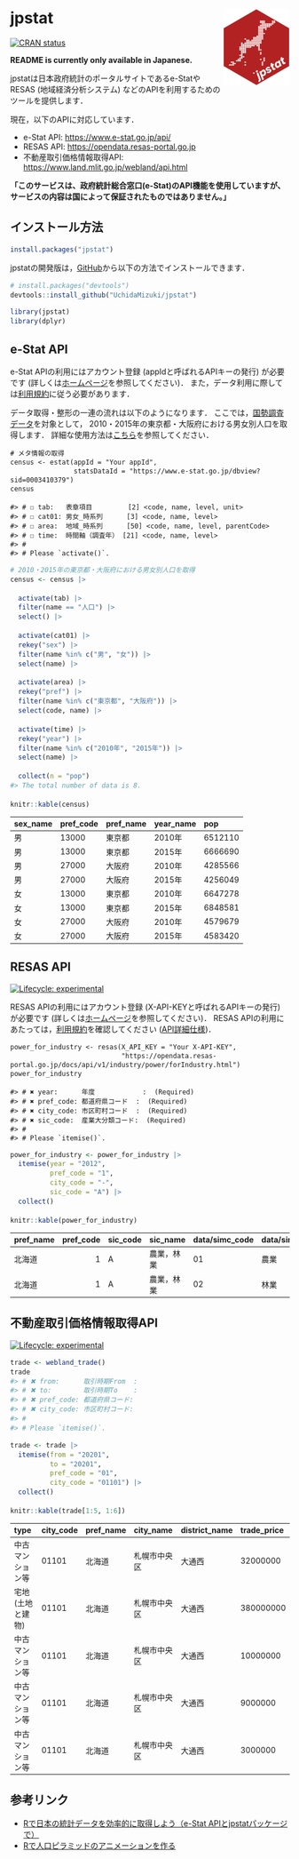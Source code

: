
<!-- README.md is generated from README.Rmd. Please edit that file -->

# jpstat <a href="https://uchidamizuki.github.io/jpstat/"><img src="man/figures/logo.png" align="right" height="139"/></a>

<!-- badges: start -->

[![CRAN
status](https://www.r-pkg.org/badges/version/jpstat)](https://CRAN.R-project.org/package=jpstat)

<!-- badges: end -->

**README is currently only available in Japanese.**

jpstatは日本政府統計のポータルサイトであるe-Statや RESAS
(地域経済分析システム) などのAPIを利用するためのツールを提供します．

現在，以下のAPIに対応しています．

- e-Stat API: <https://www.e-stat.go.jp/api/>
- RESAS API: <https://opendata.resas-portal.go.jp>
- 不動産取引価格情報取得API:
  <https://www.land.mlit.go.jp/webland/api.html>

**「このサービスは、政府統計総合窓口(e-Stat)のAPI機能を使用していますが、サービスの内容は国によって保証されたものではありません。」**

## インストール方法

``` r
install.packages("jpstat")
```

jpstatの開発版は，[GitHub](https://github.com/)から以下の方法でインストールできます．

``` r
# install.packages("devtools")
devtools::install_github("UchidaMizuki/jpstat")
```

``` r
library(jpstat)
library(dplyr)
```

## e-Stat API

e-Stat APIの利用にはアカウント登録 (appIdと呼ばれるAPIキーの発行)
が必要です
(詳しくは[ホームページ](https://www.e-stat.go.jp/api/)を参照してください)．
また，データ利用に際しては[利用規約](https://www.e-stat.go.jp/terms-of-use)に従う必要があります．

データ取得・整形の一連の流れは以下のようになります．
ここでは，[国勢調査データ](https://www.e-stat.go.jp/dbview?sid=0003413949)を対象として，
2010・2015年の東京都・大阪府における男女別人口を取得します．
詳細な使用方法は[こちら](https://github.com/uchidamizuki/jpstat/blob/main/README-estat.md)を参照してください．

    # メタ情報の取得
    census <- estat(appId = "Your appId", 
                    statsDataId = "https://www.e-stat.go.jp/dbview?sid=0003410379")
    census

    #> # ☐ tab:   表章項目         [2] <code, name, level, unit>
    #> # ☐ cat01: 男女_時系列      [3] <code, name, level>
    #> # ☐ area:  地域_時系列      [50] <code, name, level, parentCode>
    #> # ☐ time:  時間軸（調査年） [21] <code, name, level>
    #> # 
    #> # Please `activate()`.

``` r
# 2010・2015年の東京都・大阪府における男女別人口を取得
census <- census |> 
  
  activate(tab) |> 
  filter(name == "人口") |> 
  select() |> 
  
  activate(cat01) |> 
  rekey("sex") |> 
  filter(name %in% c("男", "女")) |> 
  select(name) |> 
  
  activate(area) |> 
  rekey("pref") |> 
  filter(name %in% c("東京都", "大阪府")) |> 
  select(code, name) |> 
  
  activate(time) |> 
  rekey("year") |> 
  filter(name %in% c("2010年", "2015年")) |> 
  select(name) |> 
  
  collect(n = "pop")
#> The total number of data is 8.

knitr::kable(census)
```

| sex_name | pref_code | pref_name | year_name | pop     |
|:---------|:----------|:----------|:----------|:--------|
| 男       | 13000     | 東京都    | 2010年    | 6512110 |
| 男       | 13000     | 東京都    | 2015年    | 6666690 |
| 男       | 27000     | 大阪府    | 2010年    | 4285566 |
| 男       | 27000     | 大阪府    | 2015年    | 4256049 |
| 女       | 13000     | 東京都    | 2010年    | 6647278 |
| 女       | 13000     | 東京都    | 2015年    | 6848581 |
| 女       | 27000     | 大阪府    | 2010年    | 4579679 |
| 女       | 27000     | 大阪府    | 2015年    | 4583420 |

## RESAS API

[![Lifecycle:
experimental](https://img.shields.io/badge/lifecycle-experimental-orange.svg)](https://lifecycle.r-lib.org/articles/stages.html#experimental)

RESAS APIの利用にはアカウント登録 (X-API-KEYと呼ばれるAPIキーの発行)
が必要です
(詳しくは[ホームページ](https://opendata.resas-portal.go.jp)を参照してください)．
RESAS
APIの利用にあたっては，[利用規約](https://opendata.resas-portal.go.jp/terms.html)を確認してください
([API詳細仕様](https://opendata.resas-portal.go.jp/docs/api/v1/detail/index.html))．

    power_for_industry <- resas(X_API_KEY = "Your X-API-KEY", 
                                "https://opendata.resas-portal.go.jp/docs/api/v1/industry/power/forIndustry.html")
    power_for_industry

    #> # ✖ year:      年度            :  (Required)
    #> # ✖ pref_code: 都道府県コード  :  (Required)
    #> # ✖ city_code: 市区町村コード  :  (Required)
    #> # ✖ sic_code:  産業大分類コード:  (Required)
    #> # 
    #> # Please `itemise()`.

``` r
power_for_industry <- power_for_industry |>
  itemise(year = "2012",
          pref_code = "1",
          city_code = "-",
          sic_code = "A") |>
  collect()

knitr::kable(power_for_industry)
```

| pref_name | pref_code | sic_code | sic_name   | data/simc_code | data/simc_name | data/value | data/employee | data/labor |
|:----------|----------:|:---------|:-----------|:---------------|:---------------|-----------:|--------------:|-----------:|
| 北海道    |         1 | A        | 農業，林業 | 01             | 農業           |     4.4697 |        3.2743 |     0.9858 |
| 北海道    |         1 | A        | 農業，林業 | 02             | 林業           |     6.1208 |        3.0613 |     1.4438 |

## 不動産取引価格情報取得API

[![Lifecycle:
experimental](https://img.shields.io/badge/lifecycle-experimental-orange.svg)](https://lifecycle.r-lib.org/articles/stages.html#experimental)

``` r
trade <- webland_trade()
trade
#> # ✖ from:      取引時期From  : 
#> # ✖ to:        取引時期To    : 
#> # ✖ pref_code: 都道府県コード: 
#> # ✖ city_code: 市区町村コード: 
#> # 
#> # Please `itemise()`.
```

``` r
trade <- trade |> 
  itemise(from = "20201",
          to = "20201",
          pref_code = "01",
          city_code = "01101") |> 
  collect()

knitr::kable(trade[1:5, 1:6])
```

| type             | city_code | pref_name | city_name    | district_name | trade_price |
|:-----------------|:----------|:----------|:-------------|:--------------|:------------|
| 中古マンション等 | 01101     | 北海道    | 札幌市中央区 | 大通西        | 32000000    |
| 宅地(土地と建物) | 01101     | 北海道    | 札幌市中央区 | 大通西        | 380000000   |
| 中古マンション等 | 01101     | 北海道    | 札幌市中央区 | 大通西        | 10000000    |
| 中古マンション等 | 01101     | 北海道    | 札幌市中央区 | 大通西        | 9000000     |
| 中古マンション等 | 01101     | 北海道    | 札幌市中央区 | 大通西        | 3000000     |

## 参考リンク

- [Rで日本の統計データを効率的に取得しよう（e-Stat
  APIとjpstatパッケージで）](https://uchidamizuki.quarto.pub/blog/posts/2022/12/call-e-stat-api-in-r.html)
- [Rで人口ピラミッドのアニメーションを作る](https://uchidamizuki.quarto.pub/blog/posts/2023/01/create-an-animation-of-a-population-pyramid-in-r.html)
